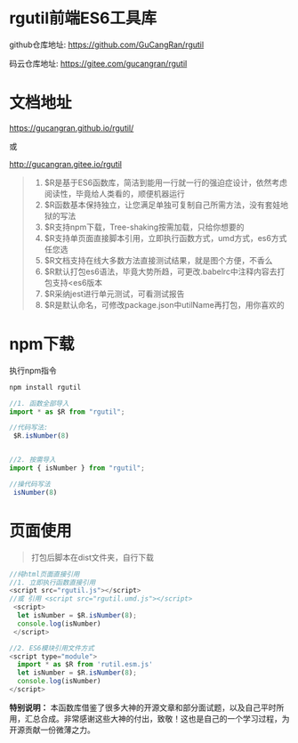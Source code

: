 # rgutil前端ES6工具库

github仓库地址: https://github.com/GuCangRan/rgutil

码云仓库地址:    https://gitee.com/gucangran/rgutil
# 文档地址
 https://gucangran.github.io/rgutil/

 或

 http://gucangran.gitee.io/rgutil


>1. $R是基于ES6函数库，简洁到能用一行就一行的强迫症设计，依然考虑阅读性，毕竟给人类看的，顺便机器运行
>2. $R函数基本保持独立，让您满足单独可复制自己所需方法，没有套娃地狱的写法
>3. $R支持npm下载，Tree-shaking按需加载，只给你想要的
>4. $R支持单页面直接脚本引用，立即执行函数方式，umd方式，es6方式任您选
>5. $R文档支持在线大多数方法直接测试结果，就是图个方便，不香么
>6. $R默认打包es6语法，毕竟大势所趋，可更改.babelrc中注释内容去打包支持<es6版本
>7. $R采纳jest进行单元测试，可看测试报告
>8. $R是默认命名，可修改package.json中utilName再打包，用你喜欢的


# npm下载

执行npm指令
```javascript
npm install rgutil
```

```javascript
//1. 函数全部导入
import * as $R from "rgutil";

//代码写法:
 $R.isNumber(8)


//2. 按需导入
import { isNumber } from "rgutil";

//操代码写法
 isNumber(8)

```

# 页面使用

>打包后脚本在dist文件夹，自行下载

```javascript
//纯html页面直接引用
//1. 立即执行函数直接引用
<script src="rgutil.js"></script>
//或 引用 <script src="rgutil.umd.js"></script>
 <script>
  let isNumber = $R.isNumber(8);
  console.log(isNumber)
 </script>

//2. ES6模块引用文件方式
<script type="module">
  import * as $R from 'rutil.esm.js'
  let isNumber = $R.isNumber(8);
  console.log(isNumber)
</script>

```

**特别说明：** 本函数库借鉴了很多大神的开源文章和部分面试题，以及自己平时所用，汇总合成。非常感谢这些大神的付出，致敬！这也是自己的一个学习过程，为开源贡献一份微薄之力。
  
   